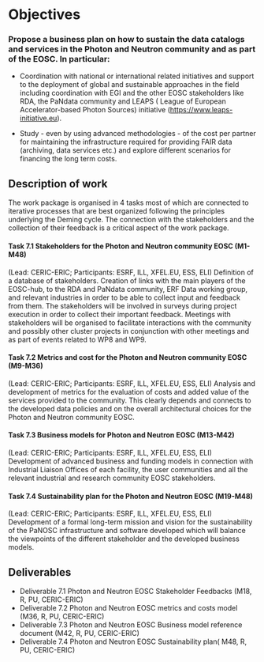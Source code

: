 Objectives
========================================================
### Propose a business plan on how to sustain the data catalogs and services in the Photon and Neutron community and as part of the EOSC. In particular:
 - Coordination with national or international related initiatives and support to the deployment of global and sustainable approaches in the field including coordination with EGI and the other EOSC stakeholders like RDA, the PaNdata community and LEAPS ( League of European Accelerator-based Photon Sources) initiative (https://www.leaps-initiative.eu).

 - Study - even by using advanced methodologies - of the cost per partner for maintaining the infrastructure required for providing FAIR data (archiving, data services etc.) and explore different scenarios for financing the long term costs.

Description of work
-----------------------
The work package is organised in 4 tasks most of which are connected to iterative processes that are best organized following the principles underlying the Deming cycle. The connection with the stakeholders and the collection of their feedback is a critical aspect of the work package.

#### Task 7.1 Stakeholders for the Photon and Neutron community EOSC (M1-M48)
(Lead: CERIC-ERIC; Participants: ESRF, ILL, XFEL.EU, ESS, ELI)
Definition of a database of stakeholders. Creation of links with the main players of the EOSC-hub, to the RDA and PaNdata community, ERF Data working group, and relevant industries in order to be able to collect input and feedback from them. The stakeholders will be involved in surveys during project execution in order to collect their important feedback. Meetings with stakeholders will be organised to facilitate interactions with the community and possibly other cluster projects in conjunction with other meetings and as part of events related to WP8 and WP9.

#### Task 7.2 Metrics and cost for the Photon and Neutron community EOSC (M9-M36)
(Lead: CERIC-ERIC; Participants: ESRF, ILL, XFEL.EU, ESS, ELI)
Analysis and development of metrics for the evaluation of costs and added value of the services provided to the community. This clearly depends and connects to the developed data policies and on the overall architectural choices for the Photon and Neutron community EOSC.

#### Task 7.3 Business models for Photon and Neutron EOSC (M13-M42)
(Lead: CERIC-ERIC; Participants: ESRF, ILL, XFEL.EU, ESS, ELI)
Development of advanced business and funding models in connection with Industrial Liaison Offices of each facility, the user communities and all the relevant industrial and research community EOSC stakeholders.

#### Task 7.4 Sustainability plan for the Photon and Neutron EOSC (M19-M48)
(Lead: CERIC-ERIC; Participants: ESRF, ILL, XFEL.EU, ESS, ELI)
Development of a formal long-term mission and vision for the sustainability of the PaNOSC infrastructure and software developed which will balance the viewpoints of the different stakeholder and the developed business models.

Deliverables
--------------------
* Deliverable 7.1 Photon and Neutron EOSC Stakeholder Feedbacks (M18, R, PU, CERIC-ERIC) 
* Deliverable 7.2 Photon and Neutron EOSC metrics and costs model (M36, R, PU, CERIC-ERIC)
* Deliverable 7.3 Photon and Neutron EOSC Business model reference document (M42, R, PU, CERIC-ERIC) 
* Deliverable 7.4 Photon and Neutron EOSC Sustainability plan( M48, R, PU, CERIC-ERIC)
